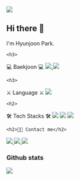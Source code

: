 </head>
<body>
    <div class="center-align">
        <img class="profile-image" src="https://capsule-render.vercel.app/api?type=rect&color=0:ff0000,100:361ef1&height=120&text=😃&animation=fadeIn&fontColor=ffffff&fontSize=50" />
    </div>
    <div class="left-align">
        <h2>Hi there 👋</h2>
        <p class="center-align">I'm Hyunjoon Park.</p>
    </div>

    <h3>
💻 Baekjoon 💻</h3>
<a href="https://solved.ac/junippini83">
<img src="http://mazassumnida.wtf/api/v2/generate_badge?boj=junippini83">
    </a>
<img src="http://mazandi.herokuapp.com/api?handle=junippini83&theme=dark">

    <h3>
⚔️ Language ⚔️</h3>
<img src="https://github-readme-stats.vercel.app/api/top-langs/?username=Hyunjoon83&langs_count=8">

    <h2>
🛠️ Tech Stacks 🛠️</h2>
<img src="https://img.shields.io/badge/C++-00599C?style=flat&logo=C%2B%2B&logoColor=white">
<img src="https://img.shields.io/badge/Python-3776AB?style=flat&logo=Python&logoColor=white">
<img src="https://img.shields.io/badge/C-A8B9CC?style=flat&logo=C&logoColor=white">

    <h2>🧑‍💻 Contact me</h2>
<a href="https://www.instagram.com/hjpark_83">
<img src="https://img.shields.io/badge/Instagram-E4405F?style=flat&logo=Instagram&logoColor=white&link=https://www.instagram.com/hjpark_83">
    </a>
<a href="https://velog.io/@hyunjoon0803">
<img src="https://img.shields.io/badge/Velog-20C997?style=flat&logo=Velog&logoColor=white&link=https://velog.io/@hyunjoon0803">
    </a>
<a href="mailto:hyunjoon0803@hanyang.ac.kr"> 
<img src="https://img.shields.io/badge/Gmail-EA4335?style=flat&logo=Gmail&logoColor=white&link=mailto:youremail@example.com"> 
    </a>

<h3>Github stats</h3>
<img src="https://github-readme-stats.vercel.app/api?username=Hyunjoon83&theme=vue&show_icons=true">
</body>
</html>
